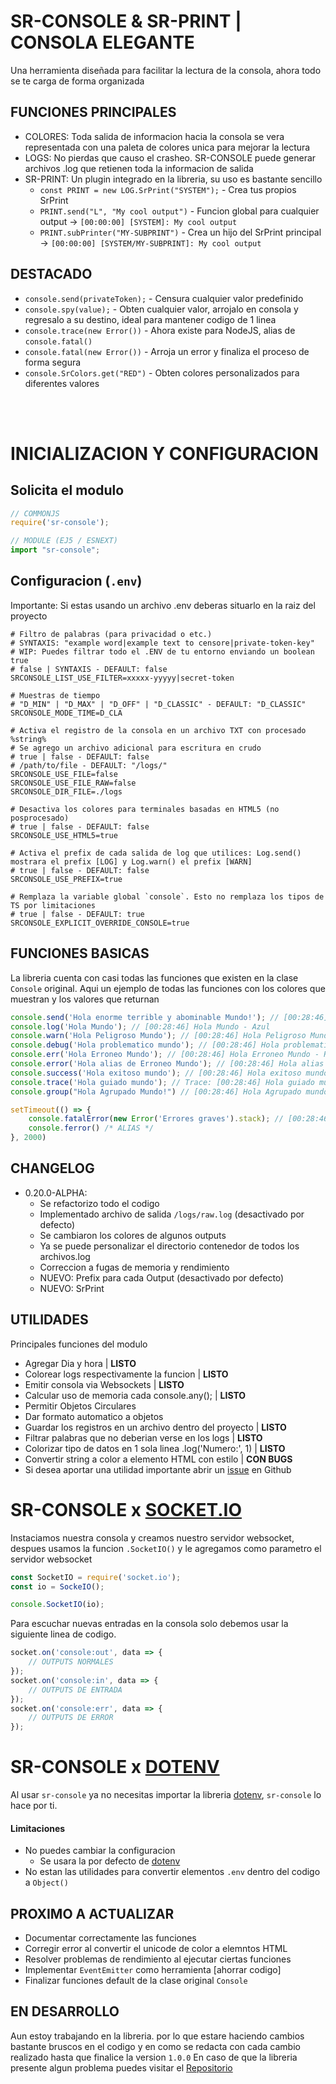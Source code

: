 # SR-CONSOLE & SR-PRINT | CONSOLA ELEGANTE
Una herramienta diseñada para facilitar la lectura de la consola, ahora todo se te carga de forma organizada

## FUNCIONES PRINCIPALES
- COLORES: Toda salida de informacion hacia la consola se vera representada con una paleta de colores unica para mejorar la lectura
- LOGS: No pierdas que causo el crasheo. SR-CONSOLE puede generar archivos .log que retienen toda la informacion de salida
- SR-PRINT: Un plugin integrado en la libreria, su uso es bastante sencillo
    - `const PRINT = new LOG.SrPrint("SYSTEM");` - Crea tus propios SrPrint
    - `PRINT.send("L", "My cool output")` - Funcion global para cualquier output -> `[00:00:00] [SYSTEM]: My cool output`
    - `PRINT.subPrinter("MY-SUBPRINT")` - Crea un hijo del SrPrint principal -> `[00:00:00] [SYSTEM/MY-SUBPRINT]: My cool output`

## DESTACADO
- `console.send(privateToken);` - Censura cualquier valor predefinido
- `console.spy(value);` - Obten cualquier valor, arrojalo en consola y regresalo a su destino, ideal para mantener codigo de 1 linea
- `console.trace(new Error())` - Ahora existe para NodeJS, alias de `console.fatal()`
- `console.fatal(new Error())` - Arroja un error y finaliza el proceso de forma segura
- `console.SrColors.get("RED")` - Obten colores personalizados para diferentes valores
<br>
<br>

# INICIALIZACION Y CONFIGURACION
## Solicita el modulo
```ts
// COMMONJS
require('sr-console');

// MODULE (EJ5 / ESNEXT)
import "sr-console";
```

## Configuracion (`.env`)
Importante: Si estas usando un archivo .env deberas situarlo en la raiz del proyecto
```env
# Filtro de palabras (para privacidad o etc.)
# SYNTAXIS: "example word|example text to censore|private-token-key"
# WIP: Puedes filtrar todo el .ENV de tu entorno enviando un boolean true
# false | SYNTAXIS - DEFAULT: false
SRCONSOLE_LIST_USE_FILTER=xxxxx-yyyyy|secret-token

# Muestras de tiempo
# "D_MIN" | "D_MAX" | "D_OFF" | "D_CLASSIC" - DEFAULT: "D_CLASSIC"
SRCONSOLE_MODE_TIME=D_CLA

# Activa el registro de la consola en un archivo TXT con procesado %string%
# Se agrego un archivo adicional para escritura en crudo
# true | false - DEFAULT: false
# /path/to/file - DEFAULT: "/logs/"
SRCONSOLE_USE_FILE=false
SRCONSOLE_USE_FILE_RAW=false
SRCONSOLE_DIR_FILE=./logs

# Desactiva los colores para terminales basadas en HTML5 (no posprocesado)
# true | false - DEFAULT: false
SRCONSOLE_USE_HTML5=true

# Activa el prefix de cada salida de log que utilices: Log.send() mostrara el prefix [LOG] y Log.warn() el prefix [WARN]
# true | false - DEFAULT: false
SRCONSOLE_USE_PREFIX=true

# Remplaza la variable global `console`. Esto no remplaza los tipos de TS por limitaciones
# true | false - DEFAULT: true
SRCONSOLE_EXPLICIT_OVERRIDE_CONSOLE=true
```
## FUNCIONES BASICAS
La libreria cuenta con casi todas las funciones que existen en la clase `Console` original.
Aqui un ejemplo de todas las funciones con los colores que muestran y los valores que returnan
```js
console.send('Hola enorme terrible y abominable Mundo!'); // [00:28:46] Hola enorme y Mundo! - Azul
console.log('Hola Mundo'); // [00:28:46] Hola Mundo - Azul
console.warn('Hola Peligroso Mundo'); // [00:28:46] Hola Peligroso Mundo - Amarillo
console.debug('Hola problematico mundo'); // [00:28:46] Hola problematico mundo - Celeste
console.err('Hola Erroneo Mundo'); // [00:28:46] Hola Erroneo Mundo - Rojo
console.error('Hola alias de Erroneo Mundo'); // [00:28:46] Hola alias de Erroneo Mundo - Rojo
console.success('Hola exitoso mundo'); // [00:28:46] Hola exitoso mundo - Verde
console.trace('Hola guiado mundo'); // Trace: [00:28:46] Hola guiado mundo at... - Fondo rojo / Amarillo
console.group("Hola Agrupado Mundo!") // [00:28:46] Hola Agrupado mundo - Magenta

setTimeout(() => {
    console.fatalError(new Error('Errores graves').stack); // [00:28:46] Error: Errores graves - Fondo rojo / Amarillo
    console.ferror() /* ALIAS */
}, 2000)
```

## CHANGELOG
- 0.20.0-ALPHA:
    - Se refactorizo todo el codigo
    - Implementado archivo de salida `/logs/raw.log` (desactivado por defecto)
    - Se cambiaron los colores de algunos outputs
    - Ya se puede personalizar el directorio contenedor de todos los archivos.log
    - Correccion a fugas de memoria y rendimiento
    - NUEVO: Prefix para cada Output (desactivado por defecto)
    - NUEVO: SrPrint

## UTILIDADES
Principales funciones del modulo
- Agregar Dia y hora | **LISTO**
- Colorear logs respectivamente la funcion | **LISTO**
- Emitir consola via Websockets | **LISTO**
- Calcular uso de memoria cada console.any(); | **LISTO**
- Permitir Objetos Circulares
- Dar formato automatico a objetos
- Guardar los registros en un archivo dentro del proyecto | **LISTO**
- Filtrar palabras que no deberian verse en los logs | **LISTO**
- Colorizar tipo de datos en 1 sola linea .log('Numero:', 1) | **LISTO**
- Convertir string a color a elemento HTML con estilo | **CON BUGS**
- Si desea aportar una utilidad importante abrir un [issue](https://github.com/Zixasis/sr-console/issues) en Github


# SR-CONSOLE x [SOCKET.IO](https://www.npmjs.com/package/socket.io)
Instaciamos nuestra consola y creamos nuestro servidor websocket, despues usamos la funcion `.SocketIO()` y le agregamos como parametro el servidor websocket
```js
const SocketIO = require('socket.io');
const io = SockeIO();

console.SocketIO(io);
```

Para escuchar nuevas entradas en la consola solo debemos usar la siguiente linea de codigo.
```js
socket.on('console:out', data => {
    // OUTPUTS NORMALES
});
socket.on('console:in', data => {
    // OUTPUTS DE ENTRADA
});
socket.on('console:err', data => {
    // OUTPUTS DE ERROR
});
```

# SR-CONSOLE x [DOTENV](https://www.npmjs.com/package/dotenv)
Al usar `sr-console` ya no necesitas importar la libreria [dotenv](https://www.npmjs.com/package/dotenv), `sr-console` lo hace por ti.
#### Limitaciones
- No puedes cambiar la configuracion
  - Se usara la por defecto de [dotenv](https://www.npmjs.com/package/dotenv)
- No estan las utilidades para convertir elementos `.env` dentro del codigo a `Object()`

## PROXIMO A ACTUALIZAR
- Documentar correctamente las funciones
- Corregir error al convertir el unicode de color a elemntos HTML
- Resolver problemas de rendimiento al ejecutar ciertas funciones
- Implementar `EventEmitter` como herramienta [ahorrar codigo]
- Finalizar funciones default de la clase original `Console`

## EN DESARROLLO
Aun estoy trabajando en la libreria. por lo que estare haciendo cambios bastante bruscos en el codigo y en como se redacta con cada cambio realizado hasta que finalice la version ``1.0.0`` En caso de que la libreria presente algun problema puedes visitar el [Repositorio](https://github.com/Zixasis/sr-console#readme)